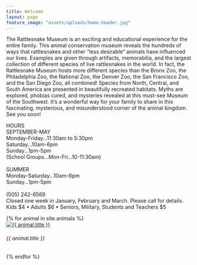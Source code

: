 ```yaml
---
title: Welcome
layout: page
feature_image: "assets/uploads/home-header.jpg"
---
```


The Rattlesnake Museum is an exciting and educational experience for the entire family. This animal conservation museum reveals the hundreds of ways that rattlesnakes and other “less desirable” animals have influenced our lives. Examples are given through artifacts, memorabilia, and the largest collection of different species of live rattlesnakes in the world. In fact, the Rattlesnake Museum hosts more different species than the Bronx Zoo, the Philadelphia Zoo, the National Zoo, the Denver Zoo, the San Francisco Zoo, and the San Diego Zoo, all combined! Species from North, Central, and South America are presented in beautifully recreated habitats. Myths are explored, phobias cured, and mysteries revealed at this must-see Museum of the Southwest. It’s a wonderful way for your family to share in this fascinating, mysterious, and misunderstood corner of the animal kingdom. See you soon!

<div class="card">
  <div class="card-header">
    HOURS
  </div>
  <div class="card-body">
    SEPTEMBER-MAY<br>
    Monday-Friday...11:30am to 5:30pm<br>
    Saturday...10am-6pm<br>
    Sunday...1pm-5pm<br>
    (School Groups...Mon-Fri...10-11:30am)<br>
    <br>
    SUMMER<br>
    Monday-Saturday...10am-6pm<br>
    Sunday...1pm-5pm<br>
    <br>
    (505) 242-6569<br>
    Closed one week in January, February and March. Please call for details.<br>
    Kids $4 • Adults $6 • Seniors, Military, Students and Teachers $5
  </div>
</div>
<p></p>
<div class="row text-center text-lg-left ">
  {% for animal in site.animals %}
    <div class="col-lg-3 col-md-4 col-6 mb-4">
      <div class="card border-0 shadow">
        <a href="{{ animal.url }}" class="" >
           <img class="card-img-top front-page-card" src="{{ animal.feature_image }}" alt="{{ animal.title }}">
        </a>
        <div class="card-body text-center">
          <h6 class="card-title mb-0">{{ animal.title }}</h6>
        </div>
      </div>
    </div>
  {% endfor %}
</div>
